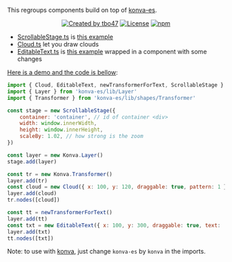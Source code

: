 This regroups components build on top of [konva-es](https://www.npmjs.com/package/konva-es).

<p align="center">
<a href="https://tbo47.github.io/" ><img src="https://img.shields.io/badge/created_by-tbo47-blue.svg" alt="Created by tbo47"></a>
<a href="https://opensource.org/licenses/MIT" rel="nofollow"><img src="https://img.shields.io/badge/License-MIT-blue.svg" alt="License"></a>
<a href="https://www.npmjs.com/package/konva-es-components" rel="nofollow"><img src="https://img.shields.io/npm/dw/konva-es-components.svg" alt="npm"></a>
</p>

-   [ScrollableStage.ts](src/ScrollableStage.ts) is [this example](https://konvajs.org/docs/sandbox/Zooming_Relative_To_Pointer.html)
-   [Cloud.ts](src/Cloud.ts) let you draw clouds
-   [EditableText.ts](src/EditableText.ts) is [this example](https://konvajs.org/docs/sandbox/Editable_Text.html) wrapped in a component with some changes

[Here is a demo and the code is bellow](https://control-and-command.com/#/demo):

```javascript
import { Cloud, EditableText, newTransformerForText, ScrollableStage } from 'konva-es-components'
import { Layer } from 'konva-es/lib/Layer'
import { Transformer } from 'konva-es/lib/shapes/Transformer'

const stage = new ScrollableStage({
    container: 'container', // id of container <div>
    width: window.innerWidth,
    height: window.innerHeight,
    scaleBy: 1.02, // how strong is the zoom
})

const layer = new Konva.Layer()
stage.add(layer)

const tr = new Konva.Transformer()
layer.add(tr)
const cloud = new Cloud({ x: 100, y: 120, draggable: true, pattern: 1 })
layer.add(cloud)
tr.nodes([cloud])

const tt = newTransformerForText()
layer.add(tt)
const txt = new EditableText({ x: 100, y: 300, draggable: true, text: 'Example', transformer: tt })
layer.add(txt)
tt.nodes([txt])
```

Note: to use with [konva](https://www.npmjs.com/package/konva), just change `konva-es` by `konva` in the imports.
